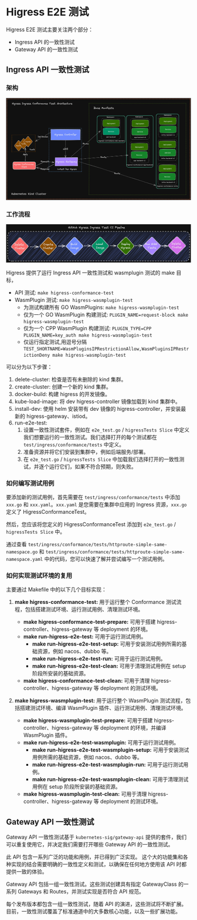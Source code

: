 # Higress E2E 测试

Higress E2E 测试主要关注两个部分：

+ Ingress API 的一致性测试
+ Gateway API 的一致性测试

## Ingress API 一致性测试

### 架构

![ingress-arch](./e2e/arch.png)

### 工作流程

![ingress-workflow](./e2e/pipeline.png)

Higress 提供了运行 Ingress API 一致性测试和 wasmplugin 测试的 make 目标，

+ API 测试: `make higress-conformance-test`
+ WasmPlugin 测试: `make higress-wasmplugin-test`
    + 为测试构建所有 GO WasmPlugins: `make higress-wasmplugin-test`
    + 仅为一个 GO WasmPlugin 构建测试: `PLUGIN_NAME=request-block make higress-wasmplugin-test`
    + 仅为一个 CPP WasmPlugin 构建测试: `PLUGIN_TYPE=CPP PLUGIN_NAME=key_auth make higress-wasmplugin-test`
    + 仅运行指定测试,用逗号分隔 `TEST_SHORTNAME=WasmPluginsIPRestrictionAllow,WasmPluginsIPRestrictionDeny make higress-wasmplugin-test`

可以分为以下步骤：

1. delete-cluster: 检查是否有未删除的 kind 集群。
2. create-cluster: 创建一个新的 kind 集群。
3. docker-build: 构建 higress 的开发镜像。
4. kube-load-image: 将 dev higress-controller 镜像加载到 kind 集群中。
5. install-dev: 使用 helm 安装带有 dev 镜像的 higress-controller，并安装最新的 higress-gateway、istiod。
6. run-e2e-test:
    1. 设置一致性测试套件，例如在 `e2e_test.go` / `higressTests Slice` 中定义我们想要运行的一致性测试。我们选择打开的每个测试都在 `test/ingress/conformance/tests` 中定义。
    2. 准备资源并将它们安装到集群中，例如后端服务/部署。
    3. 在 `e2e_test.go` / `higressTests Slice` 中加载我们选择打开的一致性测试，并逐个运行它们，如果不符合预期，则失败。

### 如何编写测试用例

要添加新的测试用例，首先需要在 `test/ingress/conformance/tests` 中添加 `xxx.go` 和 `xxx.yaml`。`xxx.yaml` 是您需要在集群中应用的 Ingress 资源，`xxx.go` 定义了 HigressConformanceTest。

然后，您应该将您定义的 HigressConformanceTest 添加到 `e2e_test.go` / `higressTests Slice` 中。

通过查看 `test/ingress/conformance/tests/httproute-simple-same-namespace.go` 和 `test/ingress/conformance/tests/httproute-simple-same-namespace.yaml` 中的代码，您可以快速了解并尝试编写一个测试用例。

### 如何实现测试环境的复用

主要通过 Makefile 中的以下几个目标实现：

1. **make higress-conformance-test:** 用于运行整个 Conformance 测试流程，包括搭建测试环境、运行测试用例、清理测试环境。
    - **make higress-conformance-test-prepare:** 可用于搭建 higress-controller、higress-gateway 等 deployment 的环境。
    - **make run-higress-e2e-test:** 可用于运行测试用例。
        - **make run-higress-e2e-test-setup:** 可用于安装测试用例所需的基础资源，例如 nacos、dubbo 等。
        - **make run-higress-e2e-test-run:** 可用于运行测试用例。
        - **make run-higress-e2e-test-clean:** 可用于清理测试用例在 setup 阶段所安装的基础资源。
    - **make higress-conformance-test-clean:** 可用于清理 higress-controller、higress-gateway 等 deployment 的测试环境。

2. **make higress-wasmplugin-test:** 用于运行整个 WasmPlugin 测试流程，包括搭建测试环境、编译 WasmPlugin 插件、运行测试用例、清理测试环境。
    - **make higress-wasmplugin-test-prepare:** 可用于搭建 higress-controller、higress-gateway 等 deployment 的环境，并编译 WasmPlugin 插件。
    - **make run-higress-e2e-test-wasmplugin:** 可用于运行测试用例。
        - **make run-higress-e2e-test-wasmplugin-setup:** 可用于安装测试用例所需的基础资源，例如 nacos、dubbo 等。
        - **make run-higress-e2e-test-wasmplugin-run:** 可用于运行测试用例。
        - **make run-higress-e2e-test-wasmplugin-clean:** 可用于清理测试用例在 setup 阶段所安装的基础资源。
    - **make higress-wasmplugin-test-clean:** 可用于清理 higress-controller、higress-gateway 等 deployment 的测试环境。

## Gateway API 一致性测试

Gateway API 一致性测试基于 `kubernetes-sig/gateway-api` 提供的套件，我们可以重复使用它，并决定我们需要打开哪些 Gateway API 的一致性测试。

此 API 包含一系列广泛的功能和用例，并已得到广泛实现。
这个大的功能集和各种实现的结合需要明确的一致性定义和测试，以确保在任何地方使用该 API 时都提供一致的体验。

Gateway API 包括一组一致性测试。这些测试创建具有指定 GatewayClass 的一系列 Gateways 和 Routes，并测试实现是否符合 API 规范。

每个发布版本都包含一组一致性测试，随着 API 的演进，这些测试将不断扩展。
目前，一致性测试覆盖了标准通道中的大多数核心功能，以及一些扩展功能。